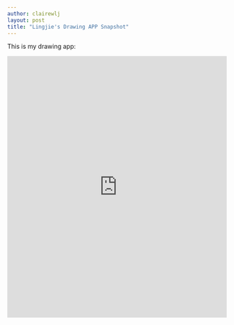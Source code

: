 ```yaml
---
author: clairewlj
layout: post
title: "Lingjie's Drawing APP Snapshot"
---
```


This is my drawing app:
<iframe src="https://trinket.io/embed/python/ecc6b62e17" width="100%" height="600" frameborder="0" marginwidth="0" marginheight="0" allowfullscreen></iframe>
